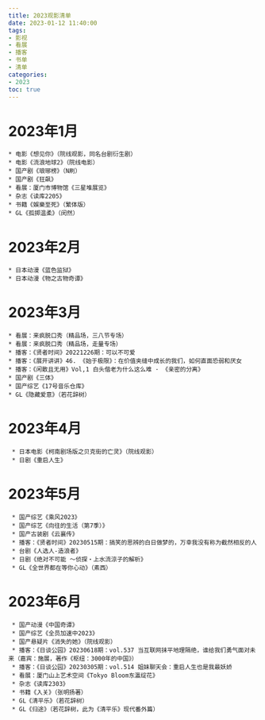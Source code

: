 ```yaml
---
title: 2023观影清单
date: 2023-01-12 11:40:00
tags: 
- 影视
- 看展
- 播客
- 书单
- 清单
categories: 
- 2023
toc: true
---
```


# 2023年1月

	* 电影《想见你》（院线观影，同名台剧衍生剧）
	* 电影《流浪地球2》（院线电影）
	* 国产剧《琅琊榜》（N刷）
	* 国产剧《狂飙》
	* 看展：厦门市博物馆《三星堆展览》
	* 杂志《读库2205》
	* 书籍《娛樂至死》（繁体版）
	* GL《孤掷温柔》（闵然）
# 2023年2月

	* 日本动漫《蓝色监狱》
	* 日本动漫《物之古物奇谭》
# 2023年3月

	* 看展：来疯脱口秀（精品场，三八节专场）
	* 看展：来疯脱口秀（精品场，走量专场）
	* 播客：《贤者时间》20221226期：可以不可爱
	* 播客：《展开讲讲》46. 《始于极限》：在价值夹缝中成长的我们，如何直面恐弱和厌女
	* 播客：《闲散且无用》Vol,1 白头偕老为什么这么难 · 《亲密的分离》
	* 国产剧《三体》
	* 国产综艺《17号音乐仓库》
	* GL《隐藏爱意》（若花辞树）
# 2023年4月

	 * 日本电影《柯南剧场版之贝克街的亡灵》（院线观影）
	 * 日剧《重启人生》
# 2023年5月

	 * 国产综艺《乘风2023》
	 * 国产综艺《向往的生活（第7季）》
	 * 国产古装剧《云襄传》
	 * 播客：《贤者时间》20230515期：搞笑的思辨的白日做梦的，万幸我没有称为截然相反的人
	 * 台剧《人选人-造浪者》
	 * 日剧《绝对不可能 ～侦探・上水流涼子的解析》
	 * GL《全世界都在等你心动》（素西）
# 2023年6月

	 * 国产动漫《中国奇谭》
	 * 国产综艺《全员加速中2023》
	 * 国产悬疑片《消失的她》（院线观影）
	 * 播客：《日谈公园》20230618期：vol.537 当互联网抹平地理隔绝，谁给我们勇气面对未来（嘉宾：施展，著作《枢纽：3000年的中国》）
	 * 播客：《日谈公园》20230305期：vol.514 姐妹聊天会：重启人生也是我最妖娇
	 * 看展：厦门山上艺术空间《Tokyo Bloom东瀛绽花》
	 * 杂志《读库2303》
	 * 书籍《入关》（张明扬著）
	 * GL《清平乐》（若花辞树）
	 * GL《归途》（若花辞树，此为《清平乐》现代番外篇）